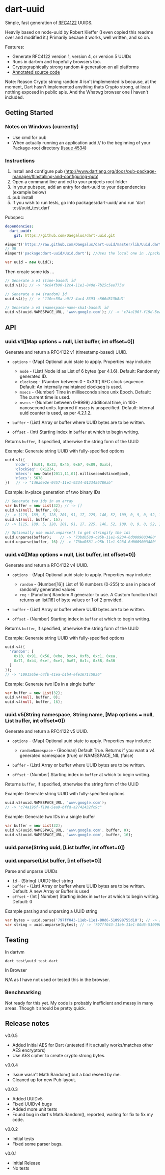 # dart-uuid

Simple, fast generation of [RFC4122](http://www.ietf.org/rfc/rfc4122.txt) UUIDS.

Heavily based on node-uuid by Robert Kieffer (I even copied this readme over and modified it.) 
Primarily becaue it works, well written, and so on.

Features:

* Generate RFC4122 version 1, version 4, or version 5 UUIDs
* Runs in dartvm and hopefully browsers too.
* Cryptographically strong random # generation on all platforms
* [Annotated source code](http://daegalus.github.com/dart-uuid/Uuid/Uuid.html)

Note: Reason Crypto strong random # isn't implemented is because, at the moment, Dart hasn't implemented anything thats Crypto strong, at least nothing exposed in public apis. And the Whatwg browser one I haven't included.

## Getting Started

### Notes on Windows (currently)

* Use cmd for pub
* When actually running an application add // to the beginning of your Package-root directory ([Issue 4534](http://code.google.com/p/dart/issues/detail?id=4534))

### Instructions

1. Install and configure pub (http://www.dartlang.org/docs/pub-package-manager/#installing-and-configuring-pub)
2. Open a command line and cd to your projects root folder
3. In your pubspec, add an entry for dart-uuid to your dependencies (example below)
3. pub install
4. If you wish to run tests, go into packages/dart-uuid/ and run 'dart test/uuid_test.dart'

Pubspec:
```yaml
dependencies:
  dart_uuid:
    git: https://github.com/Daegalus/dart-uuid.git
```

```dart
#import('https://raw.github.com/Daegalus/dart-uuid/master/lib/Uuid.dart'); //pulls it directly from github.
// OR
#import('package:dart-uuid/Uuid.dart'); //Uses the local one in ./packages/dart_uuid/lib/Uuid.dart

var uuid = new Uuid();
```

Then create some ids ...

```dart
// Generate a v1 (time-based) id
uuid.v1(); // -> '6c84fb90-12c4-11e1-840d-7b25c5ee775a'

// Generate a v4 (random) id
uuid.v4(); // -> '110ec58a-a0f2-4ac4-8393-c866d813b8d1'

// Generate a v5 (namespace-name-sha1-based) id
uuid.v5(uuid.NAMESPACE_URL, 'www.google.com'); // -> 'c74a196f-f19d-5ea9-bffd-a2742432fc9c'
```

## API

### uuid.v1([Map options = null, List buffer, int offset=0])

Generate and return a RFC4122 v1 (timestamp-based) UUID.

* `options` - (Map) Optional uuid state to apply. Properties may include:

  * `node` - (List) Node id as List of 6 bytes (per 4.1.6). Default: Randomnly generated ID.
  * `clockseq` - (Number between 0 - 0x3fff) RFC clock sequence.  Default: An internally maintained clockseq is used.
  * `msecs` - (Number) Time in milliseconds since unix Epoch.  Default: The current time is used.
  * `nsecs` - (Number between 0-9999) additional time, in 100-nanosecond units. Ignored if `msecs` is unspecified. Default: internal uuid counter is used, as per 4.2.1.2.

* `buffer` - (List) Array or buffer where UUID bytes are to be written.
* `offset` - (Int) Starting index in `buffer` at which to begin writing.

Returns `buffer`, if specified, otherwise the string form of the UUID

Example: Generate string UUID with fully-specified options

```dart
uuid.v1({
    'node': [0x01, 0x23, 0x45, 0x67, 0x89, 0xab],
    'clockSeq': 0x1234,
    'mSecs': new Date(2011,11,01).millisecondsSinceEpoch,
    'nSecs': 5678
})   // -> "1d6a6e2e-0457-11e1-9234-0123456789ab"
```

Example: In-place generation of two binary IDs

```dart
// Generate two ids in an array
var buffer = new List(32); // -> []
uuid.v1(null, buffer, 0);   
// -> [115, 189, 5, 128, 201, 91, 17, 225, 146, 52, 109, 0, 9, 0, 52, 128, null, null, null, null, null, null, null, null, null, null, null, null, null, null, null, null]
uuid.v1(null, buffer, 16);  
// -> [115, 189, 5, 128, 201, 91, 17, 225, 146, 52, 109, 0, 9, 0, 52, 128, 115, 189, 5, 129, 201, 91, 17, 225, 146, 52, 109, 0, 9, 0, 52, 128]

// Optionally use uuid.unparse() to get stringify the ids
uuid.unparse(buffer);    // -> '73bd0580-c95b-11e1-9234-6d0009003480'
uuid.unparse(buffer, 16) // -> '73bd0581-c95b-11e1-9234-6d0009003480'
```

### uuid.v4([Map options = null, List buffer, int offset=0])

Generate and return a RFC4122 v4 UUID.

* `options` - (Map) Optional uuid state to apply. Properties may include:

  * `random` - (Number[16]) List of 16 numbers (0-255) to use in place of randomly generated values
  * `rng` - (Function) Random # generator to use. A Custom function that returns an list[16] of byte values or 1 of 2 provided.

* `buffer` - (List) Array or buffer where UUID bytes are to be written.
* `offset` - (Number) Starting index in `buffer` at which to begin writing.

Returns `buffer`, if specified, otherwise the string form of the UUID

Example: Generate string UUID with fully-specified options

```dart
uuid.v4({
  'random': [
    0x10, 0x91, 0x56, 0xbe, 0xc4, 0xfb, 0xc1, 0xea,
    0x71, 0xb4, 0xef, 0xe1, 0x67, 0x1c, 0x58, 0x36
  ]
});
// -> "109156be-c4fb-41ea-b1b4-efe1671c5836"
```

Example: Generate two IDs in a single buffer

```dart
var buffer = new List(32);
uuid.v4(null, buffer, 0);
uuid.v4(null, buffer, 16);
```

### uuid.v5(String namespace, String name, [Map options = null, List buffer, int offset=0])

Generate and return a RFC4122 v5 UUID.

* `options` - (Map) Optional uuid state to apply. Properties may include:

  * `randomNamespace` - (Boolean) Default True. Returns if you want a v4 generated namespace (true) or NAMESPACE_NIL (false)

* `buffer` - (List) Array or buffer where UUID bytes are to be written.
* `offset` - (Number) Starting index in `buffer` at which to begin writing.

Returns `buffer`, if specified, otherwise the string form of the UUID

Example: Generate string UUID with fully-specified options

```dart
uuid.v5(uuid.NAMESPACE_URL, 'www.google.com');
// -> "c74a196f-f19d-5ea9-bffd-a2742432fc9c"
```

Example: Generate two IDs in a single buffer

```dart
var buffer = new List(32);
uuid.v5(uuid.NAMESPACE_URL, 'www.google.com', buffer, 0);
uuid.v5(uuid.NAMESPACE_URL, 'www.google.com', buffer, 16);
```

### uuid.parse(String uuid, [List buffer, int offset=0])
### uuid.unparse(List buffer, [int offset=0])

Parse and unparse UUIDs

  * `id` - (String) UUID(-like) string
  * `buffer` - (List) Array or buffer where UUID bytes are to be written. Default: A new Array or Buffer is used
  * `offset` - (Int | Number) Starting index in `buffer` at which to begin writing. Default: 0

Example parsing and unparsing a UUID string

```dart
var bytes = uuid.parse('797ff043-11eb-11e1-80d6-510998755d10'); // -> [121, 127, 240, 67, 17, 235, 17, 225, 128, 214, 81, 9, 152, 117, 93, 16]
var string = uuid.unparse(bytes); // -> '797ff043-11eb-11e1-80d6-510998755d10'
```
## Testing

In dartvm

```
dart test\uuid_test.dart
```

In Browser

N/A as I have not used or tested this in the browser.

### Benchmarking

Not ready for this yet. My code is probably inefficient and messy in many areas. Though it should be pretty quick.

## Release notes
v0.0.5
- Added Initial AES for Dart (untested if it actually works/matches other AES encryptors)
- Use AES cipher to create crypto strong bytes.

v0.0.4
- Issue wasn't Math.Random() but a bad reseed by me.
- Cleaned up for new Pub layout.

v0.0.3
- Added UUIDv5
- Fixed UUIDv4 bugs
- Added more unit tests
- Found bug in dart's Math.Random(), reported, waiting for fix to fix my code.

v0.0.2
- Initial tests
- Fixed some parser bugs.

v0.0.1
- Initial Release
- No tests
